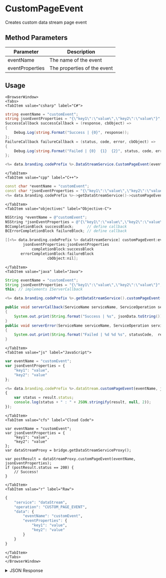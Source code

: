 # CustomPageEvent

Creates custom data stream page event

<PartialServop service_name="dataStream" operation_name="CUSTOM_PAGE_EVENT" />

## Method Parameters
Parameter | Description
--------- | -----------
eventName | The name of the event
eventProperties | The properties of the event

## Usage

```mdx-code-block
<BrowserWindow>
<Tabs>
<TabItem value="csharp" label="C#">
```

```csharp
string eventName = "customEvent";
string jsonEventProperties = "{\"key1\":\"value\",\"key2\":\"value\"}";
SuccessCallback successCallback = (response, cbObject) =>
{
    Debug.Log(string.Format("Success | {0}", response));
};
FailureCallback failureCallback = (status, code, error, cbObject) =>
{
    Debug.Log(string.Format("Failed | {0}  {1}  {2}", status, code, error));
};

<%= data.branding.codePrefix %>.DataStreamService.CustomPageEvent(eventName, jsonEventProperties, successCallback, failureCallback);
```

```mdx-code-block
</TabItem>
<TabItem value="cpp" label="C++">
```

```cpp
const char *eventName = "customEvent";
const char *jsonEventProperties = "{\"key1\":\"value\",\"key2\":\"value\"}";
<%= data.branding.codePrefix %>->getDataStreamService()->customPageEvent(eventName, jsonEventProperties, this);
```

```mdx-code-block
</TabItem>
<TabItem value="objectivec" label="Objective-C">
```

```objectivec
NSString *eventName = @"customEvent";
NSString *jsonEventProperties = @"{\"key1\":\"value\",\"key2\":\"value\"}";
BCCompletionBlock successBlock;      // define callback
BCErrorCompletionBlock failureBlock; // define callback

[[<%= data.branding.codePrefix %> dataStreamService] customPageEvent:eventName
        jsonEventProperties:jsonEventProperties
            completionBlock:successBlock
       errorCompletionBlock:failureBlock
                   cbObject:nil];
```

```mdx-code-block
</TabItem>
<TabItem value="java" label="Java">
```

```java
String eventName = "customEvent";
String jsonEventProperties = "{\"key1\":\"value\",\"key2\":\"value\"}";
this; // implements IServerCallback

<%= data.branding.codePrefix %>.getDataStreamService().customPageEvent(eventName, jsonEventProperties, this);

public void serverCallback(ServiceName serviceName, ServiceOperation serviceOperation, JSONObject jsonData)
{
    System.out.print(String.format("Success | %s", jsonData.toString()));
}
public void serverError(ServiceName serviceName, ServiceOperation serviceOperation, int statusCode, int reasonCode, String jsonError)
{
    System.out.print(String.format("Failed | %d %d %s", statusCode,  reasonCode, jsonError.toString()));
}
```

```mdx-code-block
</TabItem>
<TabItem value="js" label="JavaScript">
```

```javascript
var eventName = "customEvent";
var jsonEventProperties = {
    "key1": "value",
    "key2": "value"
};

<%= data.branding.codePrefix %>.dataStream.customPageEvent(eventName, jsonEventProperties, result =>
{
	var status = result.status;
	console.log(status + " : " + JSON.stringify(result, null, 2));
});
```

```mdx-code-block
</TabItem>
<TabItem value="cfs" label="Cloud Code">
```

```cfscript
var eventName = "customEvent";
var jsonEventProperties = {
    "key1": "value",
    "key2": "value"
};
var dataStreamProxy = bridge.getDataStreamServiceProxy();

var postResult = dataStreamProxy.customPageEvent(eventName, jsonEventProperties);
if (postResult.status == 200) {
    // Success!
}
```

```mdx-code-block
</TabItem>
<TabItem value="r" label="Raw">
```

```r
{
	"service": "dataStream",
	"operation": "CUSTOM_PAGE_EVENT",
	"data": {
		"eventName": "customEvent",
		"eventProperties": {
			"key1": "value",
			"key2": "value"
		}
	}
}
```

```mdx-code-block
</TabItem>
</Tabs>
</BrowserWindow>
```

<details>
<summary>JSON Response</summary>

```json
{
    "status": 200,
    "data": null
}
```
</details>


